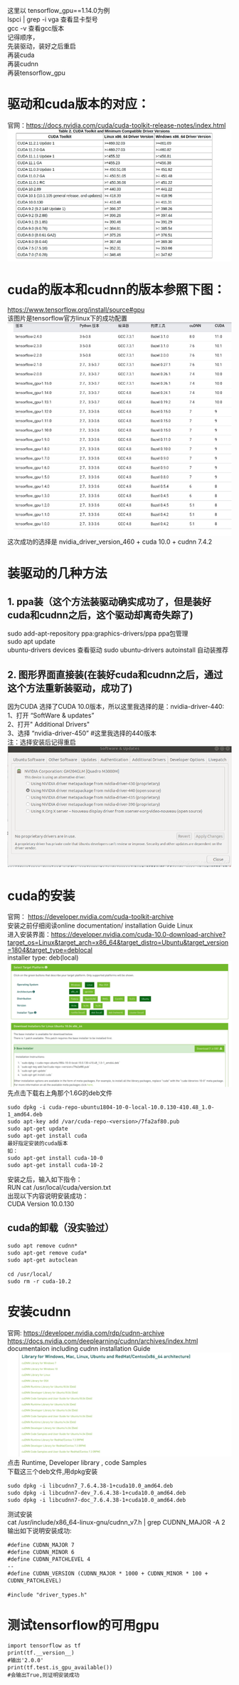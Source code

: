  这里以 tensorflow_gpu==1.14.0为例  
 lspci | grep -i vga  查看显卡型号    
 gcc -v  查看gcc版本  
 记得顺序，  
 先装驱动，装好之后重启  
 再装cuda  
 再装cudnn  
 再装tensorflow_gpu  
 # 驱动和cuda版本的对应：  
 官网：https://docs.nvidia.com/cuda/cuda-toolkit-release-notes/index.html  
 ![Image text](https://github.com/xiaosayin/Experience_of_research/blob/main/img/sendpix1.jpg)  
 # cuda的版本和cudnn的版本参照下图：  
 https://www.tensorflow.org/install/source#gpu  
 该图片是tensorflow官方linux下的成功配置    
 ![Image text](https://github.com/xiaosayin/Experience_of_research/blob/main/img/sendpix0.jpg)  
 这次成功的选择是 nvidia_driver_version_460 + cuda 10.0 + cudnn 7.4.2  
 
 # 装驱动的几种方法
 ## 1. ppa装（这个方法装驱动确实成功了，但是装好cuda和cudnn之后，这个驱动却离奇失踪了)  
 sudo add-apt-repository ppa:graphics-drivers/ppa  ppa包管理  
 sudo apt update  
 ubuntu-drivers devices  查看驱动
 sudo ubuntu-drivers autoinstall  自动装推荐  
 ## 2. 图形界面直接装(在装好cuda和cudnn之后，通过这个方法重新装驱动，成功了)  
 因为CUDA 选择了CUDA 10.0版本，所以这里我选择的是：nvidia-driver-440:  
1、打开 “SoftWare & updates”  
2、打开" Additional Drivers"  
3、选择 “nvidia-driver-450” #这里我选择的440版本  
注：选择安装后记得重启  
![Image text](https://github.com/xiaosayin/Experience_of_research/blob/main/img/nvidia_driver_gnome.png)  

# cuda的安装   
官网： https://developer.nvidia.com/cuda-toolkit-archive  
安装之前仔细阅读online documentation/ installation Guide Linux  
进入安装界面：https://developer.nvidia.com/cuda-10.0-download-archive?target_os=Linux&target_arch=x86_64&target_distro=Ubuntu&target_version=1804&target_type=deblocal  
installer type: deb(local)  
![Image text](https://github.com/xiaosayin/Experience_of_research/blob/main/img/sendpix2.jpg)  
先点击下载右上角那个1.6G的deb文件  

```
sudo dpkg -i cuda-repo-ubuntu1804-10-0-local-10.0.130-410.48_1.0-1_amd64.deb
sudo apt-key add /var/cuda-repo-<version>/7fa2af80.pub
sudo apt-get update
sudo apt-get install cuda
最好指定安装的cuda版本
如：
sudo apt-get install cuda-10-0	
sudo apt-get install cuda-10-2
```
安装之后，输入如下指令：  
RUN cat /usr/local/cuda/version.txt  
出现以下内容说明安装成功：  
CUDA Version 10.0.130  
## cuda的卸载（没实验过）  
```
sudo apt remove cudnn*
sudo apt-get remove cuda*
sudo apt-get autoclean

cd /usr/local/
sudo rm -r cuda-10.2
```

# 安装cudnn  
官网: https://developer.nvidia.com/rdp/cudnn-archive  
https://docs.nvidia.com/deeplearning/cudnn/archives/index.html  documentaion including cudnn installation Guide  
![Image text](https://github.com/xiaosayin/Experience_of_research/blob/main/img/sendpix3.jpg)  
点击 Runtime,  Developer library , code Samples  
下载这三个deb文件,用dpkg安装    
```
sudo dpkg -i libcudnn7_7.6.4.38-1+cuda10.0_amd64.deb
sudo dpkg -i libcudnn7-dev_7.6.4.38-1+cuda10.0_amd64.deb
sudo dpkg -i libcudnn7-doc_7.6.4.38-1+cuda10.0_amd64.deb
```
测试安装  
cat /usr/include/x86_64-linux-gnu/cudnn_v7.h | grep CUDNN_MAJOR -A 2  
输出如下说明安装成功:  
```
#define CUDNN_MAJOR 7
#define CUDNN_MINOR 6
#define CUDNN_PATCHLEVEL 4
--
#define CUDNN_VERSION (CUDNN_MAJOR * 1000 + CUDNN_MINOR * 100 + CUDNN_PATCHLEVEL)

#include "driver_types.h"
```  
# 测试tensorflow的可用gpu  
``` python3
import tensorflow as tf
print(tf.__version__)
#输出'2.0.0'
print(tf.test.is_gpu_available())
#会输出True,则证明安装成功
```










 
 
 
